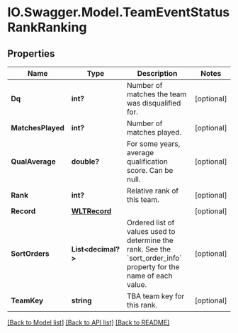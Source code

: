 # IO.Swagger.Model.TeamEventStatusRankRanking
## Properties

Name | Type | Description | Notes
------------ | ------------- | ------------- | -------------
**Dq** | **int?** | Number of matches the team was disqualified for. | [optional] 
**MatchesPlayed** | **int?** | Number of matches played. | [optional] 
**QualAverage** | **double?** | For some years, average qualification score. Can be null. | [optional] 
**Rank** | **int?** | Relative rank of this team. | [optional] 
**Record** | [**WLTRecord**](WLTRecord.md) |  | [optional] 
**SortOrders** | **List&lt;decimal?&gt;** | Ordered list of values used to determine the rank. See the &#x60;sort_order_info&#x60; property for the name of each value. | [optional] 
**TeamKey** | **string** | TBA team key for this rank. | [optional] 

[[Back to Model list]](../README.md#documentation-for-models) [[Back to API list]](../README.md#documentation-for-api-endpoints) [[Back to README]](../README.md)

